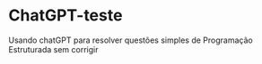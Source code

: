 # ChatGPT-teste
Usando chatGPT para resolver questões simples de Programação Estruturada sem corrigir
